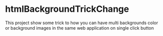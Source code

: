 # htmlBackgroundTrickChange
This project show some trick to how you can have multi backgrounds color or background images in the same web application on single click button
